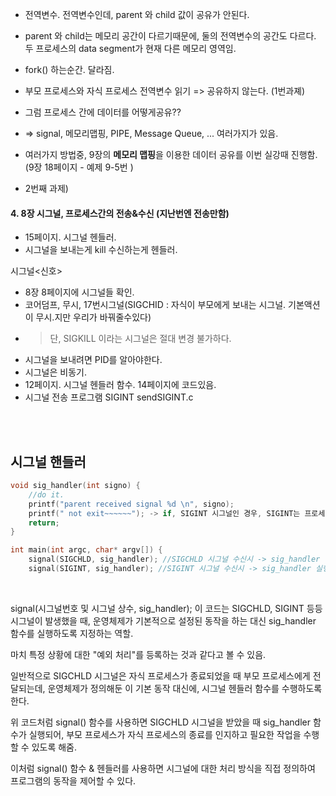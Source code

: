 + 전역변수. 전역변수인데, parent 와 child 값이 공유가 안된다.  
+ parent 와 child는 메모리 공간이 다르기때문에, 둘의 전역변수의 공간도 다르다. 두 프로세스의 data segment가 현재 다른 메모리 영역임.  
+ fork() 하는순간. 달라짐.  


+ 부모 프로세스와 자식 프로세스 전역변수 읽기 => 공유하지 않는다. (1번과졔)      
+ 그럼 프로세스 간에 데이터를 어떻게공유??    
+ => signal, 메모리맵핑, PIPE, Message Queue, ...  여러가지가 있음.  

+ 여러가지 방법중, 9장의 **메모리 맵핑**을 이용한 데이터 공유를 이번 실강때 진행함.(9장 18페이지 - 예제 9-5번 )  
    
+ 2번째 과제)  


#### 4. 8장 시그널, 프로세스간의 전송&수신 (지난번엔 전송만함)  

+ 15페이지. 시그널 헨들러.   
+ 시그널을 보내는게 kill 수신하는게 헨들러.  

시그널<신호>  
+ 8장 8페이지에 시그널들 확인.  
+ 코어덤프, 무시, 17번시그널(SIGCHID : 자식이 부모에게 보내는 시그널. 기본액션이 무시.지만 우리가 바꿔줄수있다)  
+  > 단, SIGKILL 이라는 시그널은 절대 변경 불가하다.  
+ 시그널을 보내려면 PID를 알아야한다.
+ 시그널은 비동기.
+ 12페이지. 시그널 헨들러 함수. 14페이지에 코드있음.  
+ 시그널 전송 프로그램 SIGINT sendSIGINT.c

<br><br>

## 시그널 핸들러

```c
void sig_handler(int signo) {
	//do it. 
	printf("parent received signal %d \n", signo);
	printf(" not exit~~~~~~"); -> if, SIGINT 시그널인 경우, SIGINT는 프로세스 강제종료이나, 이 기본동작대신 sig_handler 실행. 
	return;
}

int main(int argc, char* argv[]) {
	signal(SIGCHLD, sig_handler); //SIGCHLD 시그널 수신시 -> sig_handler 실행
    signal(SIGINT, sig_handler); //SIGINT 시그널 수신시 -> sig_handler 실행
```

<br>

signal(시그널번호 및 시그널 상수, sig_handler); 이 코드는 SIGCHLD, SIGINT 등등 시그널이 발생했을 때, 운영체제가 기본적으로 설정된 동작을 하는 대신 sig_handler 함수를 실행하도록 지정하는 역할.  

마치 특정 상황에 대한 "예외 처리"를 등록하는 것과 같다고 볼 수 있음.  

일반적으로 SIGCHLD 시그널은 자식 프로세스가 종료되었을 때 부모 프로세스에게 전달되는데, 운영체제가 정의해둔 이 기본 동작 대신에, 시그널 헨들러 함수를 수행하도록 한다.  

위 코드처럼 signal() 함수를 사용하면 SIGCHLD 시그널을 받았을 때 sig_handler 함수가 실행되어, 부모 프로세스가 자식 프로세스의 종료를 인지하고 필요한 작업을 수행할 수 있도록 해줌.  

이처럼 signal() 함수 & 헨들러를 사용하면 시그널에 대한 처리 방식을 직접 정의하여 프로그램의 동작을 제어할 수 있다.

<br><br>

